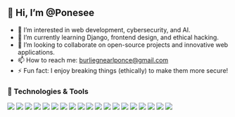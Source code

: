 ## 👋 Hi, I’m @Ponesee  
- 👀 I’m interested in web development, cybersecurity, and AI.  
- 🌱 I’m currently learning Django, frontend design, and ethical hacking.  
- 💞️ I’m looking to collaborate on open-source projects and innovative web applications.  
- 📫 How to reach me: burliegnearlponce@gmail.com  
- ⚡ Fun fact: I enjoy breaking things (ethically) to make them more secure!  

### 🔧 Technologies & Tools  
<p align="left">
  <img src="https://img.shields.io/badge/ChatGPT-74aa9c?style=for-the-badge&logo=openai&logoColor=white" />
  <img src="https://img.shields.io/badge/Twilio-F22F46?style=for-the-badge&logo=Twilio&logoColor=white" />
  <img src="https://img.shields.io/badge/Viber-685EA9?style=for-the-badge&logo=viber&logoColor=white" />
  <img src="https://img.shields.io/badge/Bitcoin-000000?style=for-the-badge&logo=bitcoin&logoColor=white" />
  <img src="https://img.shields.io/badge/Bitcoin%20Cash-0AC18E?style=for-the-badge&logo=Bitcoin%20Cash&logoColor=white" />
  <img src="https://img.shields.io/badge/Bitcoin%20SV-EAB300?style=for-the-badge&logo=Bitcoin%20SV&logoColor=white" />
  <img src="https://img.shields.io/badge/Binance-FCD535?style=for-the-badge&logo=binance&logoColor=000" />
  <img src="https://img.shields.io/badge/Dogecoin-C2A633?style=for-the-badge&logo=dogecoin&logoColor=white" />
  <img src="https://img.shields.io/badge/Ethereum-3C3C3D?style=for-the-badge&logo=Ethereum&logoColor=white" />
  <img src="https://img.shields.io/badge/MongoDB-4EA94B?style=for-the-badge&logo=mongodb&logoColor=white" />
  <img src="https://img.shields.io/badge/Sqlite-003B57?style=for-the-badge&logo=sqlite&logoColor=white" />
  <img src="https://img.shields.io/badge/Duolingo-58CC02?style=for-the-badge&logo=Duolingo&logoColor=white" />
  <img src="https://img.shields.io/badge/W3Schools-04AA6D?style=for-the-badge&logo=W3Schools&logoColor=white" />
  <img src="https://img.shields.io/badge/KFC-F40027?style=for-the-badge&logo=kfc&logoColor=white" />
  <img src="https://img.shields.io/badge/McDonald's-FBC817?style=for-the-badge&logo=McDonald's&logoColor=white" />
  <img src="https://img.shields.io/badge/Django-092E20?style=for-the-badge&logo=django&logoColor=green" />
  <img src="https://img.shields.io/badge/Sublime_Text-575757?style=for-the-badge&logo=sublime-text&logoColor=important" />
  <img src="https://img.shields.io/badge/VSCode-0078D4?style=for-the-badge&logo=visual%20studio%20code&logoColor=white" />
  <img src="https://img.shields.io/badge/Visual_Studio-5C2D91?style=for-the-badge&logo=visual%20studio&logoColor=white" />

</p>
